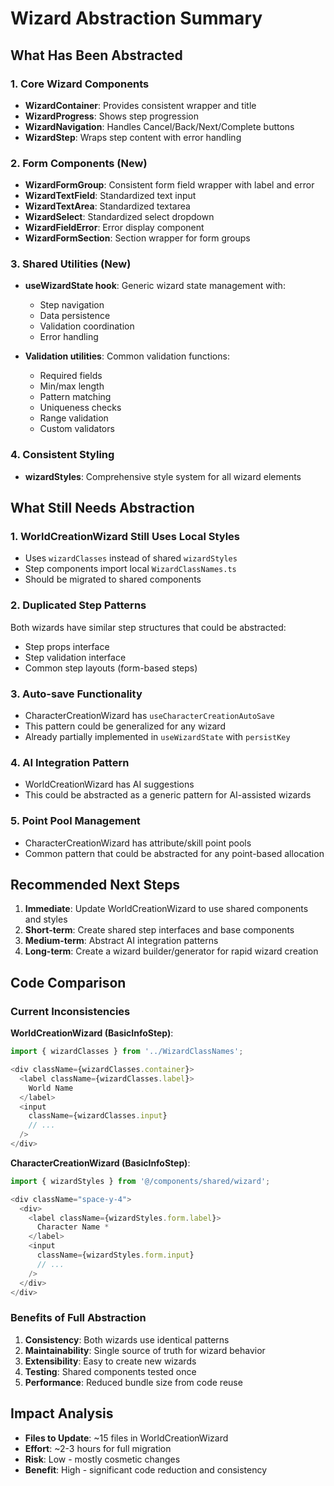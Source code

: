 # Wizard Abstraction Summary

## What Has Been Abstracted

### 1. Core Wizard Components
- **WizardContainer**: Provides consistent wrapper and title
- **WizardProgress**: Shows step progression
- **WizardNavigation**: Handles Cancel/Back/Next/Complete buttons
- **WizardStep**: Wraps step content with error handling

### 2. Form Components (New)
- **WizardFormGroup**: Consistent form field wrapper with label and error
- **WizardTextField**: Standardized text input
- **WizardTextArea**: Standardized textarea
- **WizardSelect**: Standardized select dropdown
- **WizardFieldError**: Error display component
- **WizardFormSection**: Section wrapper for form groups

### 3. Shared Utilities (New)
- **useWizardState hook**: Generic wizard state management with:
  - Step navigation
  - Data persistence
  - Validation coordination
  - Error handling
  
- **Validation utilities**: Common validation functions:
  - Required fields
  - Min/max length
  - Pattern matching
  - Uniqueness checks
  - Range validation
  - Custom validators

### 4. Consistent Styling
- **wizardStyles**: Comprehensive style system for all wizard elements

## What Still Needs Abstraction

### 1. WorldCreationWizard Still Uses Local Styles
- Uses `wizardClasses` instead of shared `wizardStyles`
- Step components import local `WizardClassNames.ts`
- Should be migrated to shared components

### 2. Duplicated Step Patterns
Both wizards have similar step structures that could be abstracted:
- Step props interface
- Step validation interface
- Common step layouts (form-based steps)

### 3. Auto-save Functionality
- CharacterCreationWizard has `useCharacterCreationAutoSave`
- This pattern could be generalized for any wizard
- Already partially implemented in `useWizardState` with `persistKey`

### 4. AI Integration Pattern
- WorldCreationWizard has AI suggestions
- This could be abstracted as a generic pattern for AI-assisted wizards

### 5. Point Pool Management
- CharacterCreationWizard has attribute/skill point pools
- Common pattern that could be abstracted for any point-based allocation

## Recommended Next Steps

1. **Immediate**: Update WorldCreationWizard to use shared components and styles
2. **Short-term**: Create shared step interfaces and base components
3. **Medium-term**: Abstract AI integration patterns
4. **Long-term**: Create a wizard builder/generator for rapid wizard creation

## Code Comparison

### Current Inconsistencies

**WorldCreationWizard (BasicInfoStep)**:
```typescript
import { wizardClasses } from '../WizardClassNames';

<div className={wizardClasses.container}>
  <label className={wizardClasses.label}>
    World Name
  </label>
  <input
    className={wizardClasses.input}
    // ...
  />
</div>
```

**CharacterCreationWizard (BasicInfoStep)**:
```typescript
import { wizardStyles } from '@/components/shared/wizard';

<div className="space-y-4">
  <div>
    <label className={wizardStyles.form.label}>
      Character Name *
    </label>
    <input
      className={wizardStyles.form.input}
      // ...
    />
  </div>
</div>
```

### Benefits of Full Abstraction

1. **Consistency**: Both wizards use identical patterns
2. **Maintainability**: Single source of truth for wizard behavior
3. **Extensibility**: Easy to create new wizards
4. **Testing**: Shared components tested once
5. **Performance**: Reduced bundle size from code reuse

## Impact Analysis

- **Files to Update**: ~15 files in WorldCreationWizard
- **Effort**: ~2-3 hours for full migration
- **Risk**: Low - mostly cosmetic changes
- **Benefit**: High - significant code reduction and consistency